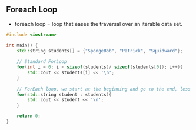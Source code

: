 ## Foreach Loop

- foreach loop = loop that eases the traversal over an iterable data set.

```cpp
#include <iostream>

int main() {
    std::string students[] = {"SpongeBob", "Patrick", "Squidward"};
    
    // Standard ForLoop
    for(int i = 0; i < sizeof(students)/ sizeof(students[0]); i++){
        std::cout << students[i] << '\n';
    }
    
    // ForEach loop, we start at the beginning and go to the end, less flexibility.
    for(std::string student : students){
        std::cout << student << '\n';
    }

    return 0;
}
```